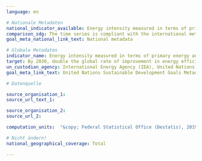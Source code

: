 ```yaml
---
language: en

# Nationale Metadaten
national_indicator_available: Energy intensity measured in terms of primary energy and GDP
comparison_sdg: The time series is compliant with the international metadata description.
goal_meta_national_link_text: National metadata

# Globale Metadaten
indicator_name: Energy intensity measured in terms of primary energy and GDP
target: By 2030, double the global rate of improvement in energy efficiency
un_custodian_agency: International Energy Agency (IEA), United Nations Statistics Division (UNSD), United Nations' inter-agency mechanism on energy (UN Energy)
goal_meta_link_text: United Nations Sustainable Development Goals Metadata

# Datenquelle

source_organisation_1:
source_url_text_1:

source_organisation_2:
source_url_2:

computation_units:  "&copy; Federal Statistical Office (Destatis), 2019"

# Nicht ändern!
national_geographical_coverage: Total

---
```


